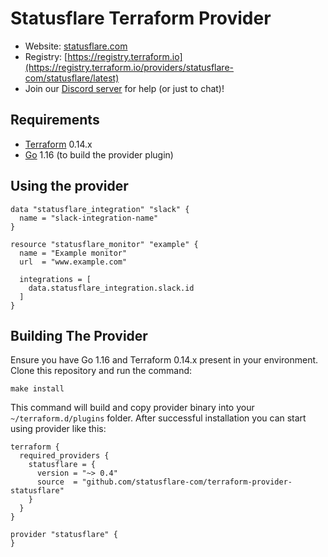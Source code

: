 # Statusflare Terraform Provider

- Website: [statusflare.com](https://statusflare.com)
- Registry: [https://registry.terraform.io](https://registry.terraform.io/providers/statusflare-com/statusflare/latest)
- Join our [Discord server](https://discord.gg/psfJKMCN4v) for help (or just to chat)!

## Requirements

 - [Terraform](https://https://www.terraform.io/downloads.html) 0.14.x
 - [Go](https://golang.org/doc/install) 1.16 (to build the provider plugin)


## Using the provider

```
data "statusflare_integration" "slack" {
  name = "slack-integration-name"
}

resource "statusflare_monitor" "example" {
  name = "Example monitor"
  url  = "www.example.com"

  integrations = [
    data.statusflare_integration.slack.id
  ]
}
```

## Building The Provider

Ensure you have Go 1.16 and Terraform 0.14.x present in your environment. Clone 
this repository and run the command:

```
make install
```

This command will build and copy provider binary into your `~/terraform.d/plugins` 
folder. After successful installation you can start using provider like this:


```
terraform {
  required_providers {
    statusflare = {
      version = "~> 0.4"
      source  = "github.com/statusflare-com/terraform-provider-statusflare"
    }
  }
}

provider "statusflare" {
}
```

